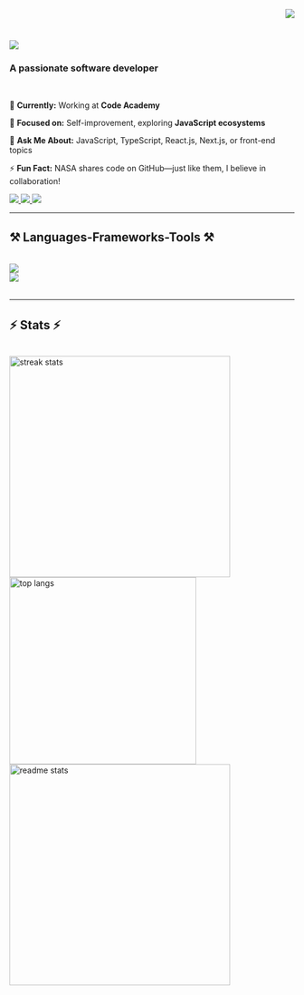<p align="right">
 <img  src="https://komarev.com/ghpvc/?username=huseynovelmir&style=flat">
</p>


<h1 align="left">
    <img src="https://readme-typing-svg.herokuapp.com/?font=Righteous&size=35&left=true&vCenter=true&width=500&height=70&duration=4000&lines=Hi+There!+👋;+I'm+Elmir!;" />
</h1>

<h3 align="left">A passionate software developer</h3>

<br/>

<div align="left">
 
🔭 **Currently:** Working at **Code Academy**

🌱 **Focused on:** Self-improvement, exploring **JavaScript ecosystems**  

💬 **Ask Me About:** JavaScript, TypeScript, React.js, Next.js, or front-end topics  

⚡ **Fun Fact:** NASA shares code on GitHub—just like them, I believe in collaboration!  

 </div>
 
<div align="left"> 
  <a href="mailto:huseynovelmir789@gmail.com">
    <img src="https://img.shields.io/badge/Gmail-333333?style=for-the-badge&logo=gmail&logoColor=red" />
  </a>
  <a href="https://www.linkedin.com/in/huseynovelmir" target="_blank">
    <img src="https://img.shields.io/badge/LinkedIn-0077B5?style=for-the-badge&logo=linkedin&logoColor=white" target="_blank" />
  </a>
  <a href="https://elmir-dev.vercel.app" target="_blank">
     <img src="https://img.shields.io/badge/Portfolio-FF5722?style=for-the-badge&logo=todoist&logoColor=white" target="_blank" /> <!-- sqlite, safari, google-chrome are other good icon options -->
  </a>
</div>

 <hr/>
 
<h2 align="left">⚒️ Languages-Frameworks-Tools ⚒️</h2>
<br/>
<div align="left">
   <a href="https://go-skill-icons.vercel.app/">
    <img src="https://go-skill-icons.vercel.app/api/icons?i=html,css,gulp,sass,tailwind,bootstrap,mui,vscode,github,figma,zustand" />
  </a>
<br/>
 <a href="https://go-skill-icons.vercel.app/">
    <img src="https://go-skill-icons.vercel.app/api/icons?i=javascript,typescript,react,next,threejs,vite,redux,nodejs,express,mongodb,git" />
  </a>

</div>

<br/>
<hr/>


<h2 align="left">⚡ Stats ⚡</h2>
<br>
<div align=left>
  <img width=390 src="https://github-readme-streak-stats-salesp07.vercel.app/?user=huseynovelmir&count_private=true&theme=react&border_radius=10" alt="streak stats"/>
   <img width=330 align="left" src="https://github-readme-stats-salesp07.vercel.app/api/top-langs/?username=huseynovelmir&hide=HTML&langs_count=8&layout=compact&theme=react&border_radius=10&size_weight=0.5&count_weight=0.5&exclude_repo=github-readme-stats" alt="top langs" /><br/>
  <img width=390 src="https://github-readme-stats-salesp07.vercel.app/api?username=huseynovelmir&count_private=true&show_icons=true&theme=react&rank_icon=github&border_radius=10" alt="readme stats" />

</div>

<br/><br/>


